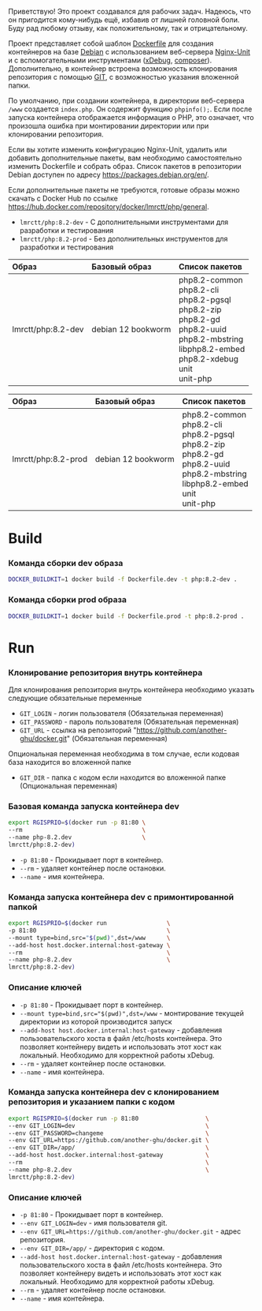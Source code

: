 Приветствую! Это проект создавался для рабочих задач. Надеюсь, что он пригодится кому-нибудь ещё, избавив от лишней головной боли.
Буду рад любому отзыву, как положительному, так и отрицательному.

Проект представляет собой шаблон [Dockerfile](https://docs.docker.com/reference/dockerfile/) для создания контейнеров на базе [Debian](https://www.debian.org/) с использованием веб-сервера [Nginx-Unit](https://unit.nginx.org/) и с вспомогательными инструментами ([xDebug](https://xdebug.org), [composer](https://getcomposer.org)). Дополнительно, в контейнер встроена возможность клонирования репозитория с помощью [GIT](https://git-scm.com/), с возможностью указания вложенной папки.

По умолчанию, при создании контейнера, в директории веб-сервера `/www` создается `index.php`. Он содержит функцию `phpinfo();`. Если после запуска контейнера отображается информация о PHP, это означает, что произошла ошибка при монтировании директории или при клонировании репозитория.

Если вы хотите изменить конфигурацию Nginx-Unit, удалить или добавить дополнительные пакеты, вам необходимо самостоятельно изменить Dockerfile и собрать образ. Список пакетов в репозитории Debian доступен по адресу https://packages.debian.org/en/.

Если дополнительные пакеты не требуются, готовые образы можно скачать с Docker Hub по ссылке https://hub.docker.com/repository/docker/lmrctt/php/general.

* `lmrctt/php:8.2-dev` - С дополнительными инструментами для разработки и тестирования
* `lmrctt/php:8.2-prod` - Без дополнительных инструментов для разработки и тестирования

| Образ              | Базовый образ      | Список пакетов                                                                                                                                                                                 |
|:-------------------|:-------------------|:-----------------------------------------------------------------------------------------------------------------------------------------------------------------------------------------------|
| lmrctt/php:8.2-dev | debian 12 bookworm | php8.2-common <br/> php8.2-cli <br/> php8.2-pgsql <br/> php8.2-zip <br/> php8.2-gd <br/> php8.2-uuid <br/> php8.2-mbstring <br/> libphp8.2-embed <br/> php8.2-xdebug <br/> unit <br/> unit-php |

| Образ               | Базовый образ      | Список пакетов                                                                                                                                                             |
|:--------------------|:-------------------|:---------------------------------------------------------------------------------------------------------------------------------------------------------------------------|
| lmrctt/php:8.2-prod | debian 12 bookworm | php8.2-common <br/> php8.2-cli <br/> php8.2-pgsql <br/> php8.2-zip <br/> php8.2-gd <br/> php8.2-uuid <br/> php8.2-mbstring <br/> libphp8.2-embed <br/> unit <br/> unit-php |

# Build
### Команда сборки dev образа
```bash
DOCKER_BUILDKIT=1 docker build -f Dockerfile.dev -t php:8.2-dev .
```
### Команда сборки prod образа
```bash
DOCKER_BUILDKIT=1 docker build -f Dockerfile.prod -t php:8.2-prod .
```
# Run
### Клонирование репозитория внутрь контейнера
Для клонирования репозитория внутрь контейнера необходимо указать следующие обязательные переменные

* `GIT_LOGIN` - логин пользователя (Обязательная переменная)
* `GIT_PASSWORD` - пароль пользователя (Обязательная переменная)
* `GIT_URL` - ссылка на репозиторий "https://github.com/another-ghu/docker.git" (Обязательная переменная)

Опциональная переменная необходима в том случае, если кодовая база находится во вложенной папке
* `GIT_DIR` - папка с кодом если находится во вложенной папке (Опциональная переменная)

### Базовая команда запуска контейнера dev
```bash
export RGISPRIO=$(docker run -p 81:80 \
--rm                                  \
--name php-8.2.dev                    \
lmrctt/php:8.2-dev)
```
* `-p 81:80` - Прокидывает порт в контейнер.
* `--rm` - удаляет контейнер после остановки.
* `--name` - имя контейнера.
### Команда запуска контейнера dev с примонтированной папкой
```bash
export RGISPRIO=$(docker run                 \
-p 81:80                                     \
--mount type=bind,src="$(pwd)",dst=/www      \
--add-host host.docker.internal:host-gateway \
--rm                                         \
--name php-8.2.dev                           \
lmrctt/php:8.2-dev)
```
### Описание ключей
* `-p 81:80` - Прокидывает порт в контейнер.
* `--mount type=bind,src="$(pwd)",dst=/www` - монтирование текущей директории из которой производится запуск
* `--add-host host.docker.internal:host-gateway` - добавления пользовательского хоста в файл /etc/hosts контейнера. Это позволяет контейнеру видеть и использовать этот хост как локальный. Необходимо для корректной работы xDebug.
* `--rm` - удаляет контейнер после остановки.
* `--name` - имя контейнера.

### Команда запуска контейнера dev с клонированием репозитория и указанием папки с кодом
```bash
export RGISPRIO=$(docker run -p 81:80                   \
--env GIT_LOGIN=dev                                     \
--env GIT_PASSWORD=changeme                             \
--env GIT_URL=https://github.com/another-ghu/docker.git \
--env GIT_DIR=/app/                                     \
--add-host host.docker.internal:host-gateway            \
--rm                                                    \
--name php-8.2.dev                                      \
lmrctt/php:8.2-dev)
```
### Описание ключей
* `-p 81:80` - Прокидывает порт в контейнер.
* `--env GIT_LOGIN=dev` - имя пользователя git.
* `--env GIT_URL=https://github.com/another-ghu/docker.git` - адрес репозитория.
* `--env GIT_DIR=/app/` - директория с кодом.
* `--add-host host.docker.internal:host-gateway` - добавления пользовательского хоста в файл /etc/hosts контейнера. Это позволяет контейнеру видеть и использовать этот хост как локальный. Необходимо для корректной работы xDebug.
* `--rm` - удаляет контейнер после остановки.
* `--name` - имя контейнера.